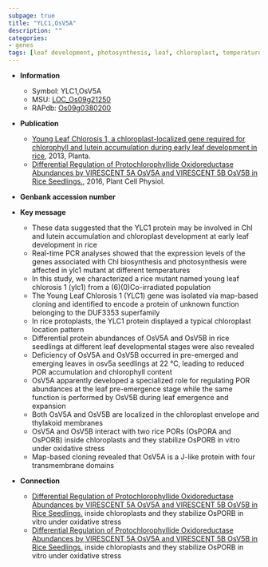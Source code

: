 ```yaml
---
subpage: true
title: "YLC1,OsV5A"
description: ""
categories:
- genes
tags: [leaf development, photosynthesis, leaf, chloroplast, temperature, seedlings, oxidative stress, map-based cloning, oxidative, stress]
---
```


* **Information**  
    + Symbol: YLC1,OsV5A  
    + MSU: [LOC_Os09g21250](http://rice.plantbiology.msu.edu/cgi-bin/ORF_infopage.cgi?orf=LOC_Os09g21250)  
    + RAPdb: [Os09g0380200](http://rapdb.dna.affrc.go.jp/viewer/gbrowse_details/irgsp1?name=Os09g0380200)  

* **Publication**  
    + [Young Leaf Chlorosis 1, a chloroplast-localized gene required for chlorophyll and lutein accumulation during early leaf development in rice](http://www.ncbi.nlm.nih.gov/pubmed?term=Young+Leaf+Chlorosis+1,+a+chloroplast-localized+gene+required+for+chlorophyll+and+lutein+accumulation+during+early+leaf+development+in+rice%5BTitle%5D), 2013, Planta.
    + [Differential Regulation of Protochlorophyllide Oxidoreductase Abundances by VIRESCENT 5A OsV5A and VIRESCENT 5B OsV5B in Rice Seedlings.](http://www.ncbi.nlm.nih.gov/pubmed?term=Differential+Regulation+of+Protochlorophyllide+Oxidoreductase+Abundances+by+VIRESCENT+5A+OsV5A+and+VIRESCENT+5B+OsV5B+in+Rice+Seedlings.%5BTitle%5D), 2016, Plant Cell Physiol.

* **Genbank accession number**  

* **Key message**  
    + These data suggested that the YLC1 protein may be involved in Chl and lutein accumulation and chloroplast development at early leaf development in rice
    + Real-time PCR analyses showed that the expression levels of the genes associated with Chl biosynthesis and photosynthesis were affected in ylc1 mutant at different temperatures
    + In this study, we characterized a rice mutant named young leaf chlorosis 1 (ylc1) from a (6)(0)Co-irradiated population
    + The Young Leaf Chlorosis 1 (YLC1) gene was isolated via map-based cloning and identified to encode a protein of unknown function belonging to the DUF3353 superfamily
    + In rice protoplasts, the YLC1 protein displayed a typical chloroplast location pattern
    + Differential protein abundances of OsV5A and OsV5B in rice seedlings at different leaf developmental stages were also revealed
    + Deficiency of OsV5A and OsV5B occurred in pre-emerged and emerging leaves in osv5a seedlings at 22 °C, leading to reduced POR accumulation and chlorophyll content
    + OsV5A apparently developed a specialized role for regulating POR abundances at the leaf pre-emergence stage while the same function is performed by OsV5B during leaf emergence and expansion
    + Both OsV5A and OsV5B are localized in the chloroplast envelope and thylakoid membranes
    + OsV5A and OsV5B interact with two rice PORs (OsPORA and OsPORB) inside chloroplasts and they stabilize OsPORB in vitro under oxidative stress
    + Map-based cloning revealed that OsV5A is a J-like protein with four transmembrane domains

* **Connection**  
    + [Differential Regulation of Protochlorophyllide Oxidoreductase Abundances by VIRESCENT 5A OsV5A and VIRESCENT 5B OsV5B in Rice Seedlings.](OsPORA+and+OsPORB) inside chloroplasts and they stabilize OsPORB in vitro under oxidative stress
    + [Differential Regulation of Protochlorophyllide Oxidoreductase Abundances by VIRESCENT 5A OsV5A and VIRESCENT 5B OsV5B in Rice Seedlings.](OsPORA+and+OsPORB) inside chloroplasts and they stabilize OsPORB in vitro under oxidative stress



